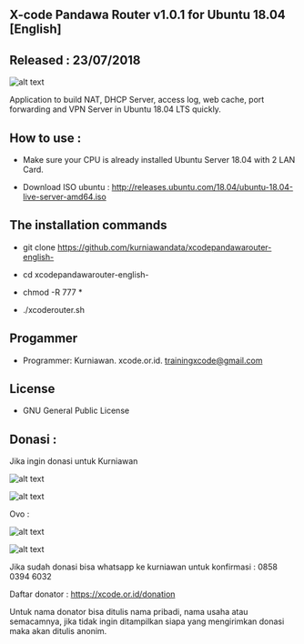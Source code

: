 X-code Pandawa Router v1.0.1 for Ubuntu 18.04 [English]
------------------------------------------

Released : 23/07/2018
---------------------

![alt text](http://xcode.or.id/04_small-logo.png)

Application to build NAT, DHCP Server, access log, web cache, port forwarding and VPN Server in Ubuntu 18.04 LTS quickly.

How to use :
------------------

- Make sure your CPU is already installed Ubuntu Server 18.04 with 2 LAN Card.

- Download ISO ubuntu : http://releases.ubuntu.com/18.04/ubuntu-18.04-live-server-amd64.iso

The installation commands
-------------------------------------

- git clone https://github.com/kurniawandata/xcodepandawarouter-english-

- cd xcodepandawarouter-english-

- chmod -R 777 *

- ./xcoderouter.sh


Progammer
---------

- Programmer: Kurniawan. xcode.or.id. trainingxcode@gmail.com

License
-------

- GNU General Public License

Donasi :
--------

Jika ingin donasi untuk Kurniawan

![alt text](http://xcodeserver.my.id/gofood.png)

![alt text](http://xcodeserver.my.id/gopay.png)

Ovo :

![alt text](http://xcodeserver.my.id/ovo3.png)

![alt text](http://xcodeserver.my.id/ovo2.png)

Jika sudah donasi bisa whatsapp ke kurniawan untuk konfirmasi : 0858 0394 6032

Daftar donator : https://xcode.or.id/donation

Untuk nama donator bisa ditulis nama pribadi, nama usaha atau semacamnya, jika tidak ingin ditampilkan siapa yang mengirimkan donasi maka akan ditulis anonim.
